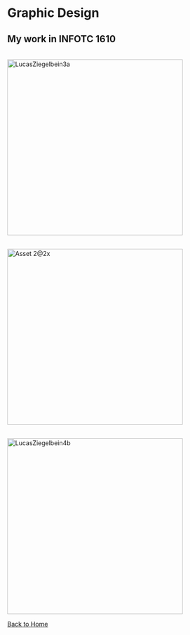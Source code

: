<!DOCTYPE html>
<html>
<head>
</head>
<body>

<h1>Graphic Design</h1>
 <h2>My work in INFOTC 1610</h2>

 <p><br><img src="https://user-images.githubusercontent.com/93022762/138541773-bca9cbb9-a37b-4cfa-973e-e8124ab05a8c.png" alt="LucasZiegelbein3a"
         width= "400" height "400"></p>
 <p><br><img src="https://user-images.githubusercontent.com/93022762/138541786-76c71ac7-0fcf-4c08-8e8c-f7225a2b0781.png" alt="Asset 2@2x"
         width= "400" height "400"></p>
 <p><br><img src="https://user-images.githubusercontent.com/93022762/138541789-42ab45ec-1450-4b93-8f3d-1a63d6abb0ce.png" alt="LucasZiegelbein4b"
         width= "400" height "400"></p>
  <p><a href="https://github.com/lziegelbein/lziegelbein.github.io/blob/main/README.md" target="_blank">Back to Home</a></p>
</body>
</html>
